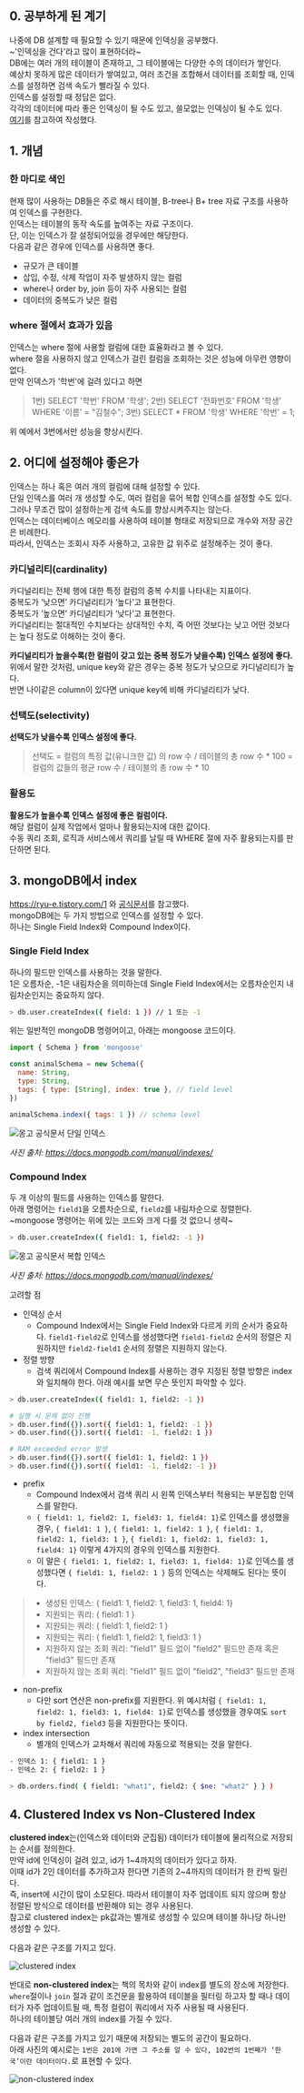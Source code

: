 ## 0. 공부하게 된 계기

나중에 DB 설계할 때 필요할 수 있기 때문에 인덱싱을 공부했다.  
~'인덱싱을 건다'라고 많이 표현하더라~  
DB에는 여러 개의 테이블이 존재하고, 그 테이블에는 다양한 수의 데이터가 쌓인다.  
예상치 못하게 많은 데이터가 쌓여있고, 여러 조건을 조합해서 데이터를 조회할 때, 인덱스를 설정하면 검색 속도가 빨라질 수 있다.  
인덱스를 설정할 때 정답은 없다.  
각각의 데이터에 따라 좋은 인덱싱이 될 수도 있고, 쓸모없는 인덱싱이 될 수도 있다.  
[여기](https://yurimkoo.github.io/db/2020/03/14/db-index.html)를 참고하여 작성했다.

## 1. 개념

### 한 마디로 색인

현재 많이 사용하는 DB들은 주로 해시 테이블, B-tree나 B+ tree 자료 구조를 사용하여 인덱스를 구현한다.  
인덱스는 테이블의 동작 속도를 높여주는 자료 구조이다.  
단, 이는 인덱스가 잘 설정되어있을 경우에만 해당한다.  
다음과 같은 경우에 인덱스를 사용하면 좋다.

- 규모가 큰 테이블
- 삽입, 수정, 삭제 작업이 자주 발생하지 않는 컬럼
- where나 order by, join 등이 자주 사용되는 컬럼
- 데이터의 중복도가 낮은 컬럼

### where 절에서 효과가 있음

인덱스는 where 절에 사용할 컬럼에 대한 효율화라고 볼 수 있다.  
where 절을 사용하지 않고 인덱스가 걸린 컬럼을 조회하는 것은 성능에 아무런 영향이 없다.  
만약 인덱스가 '학번'에 걸려 있다고 하면

> 1번) SELECT '학번' FROM '학생';
> 2번) SELECT '전화번호' FROM '학생' WHERE '이름' = "김철수";
> 3번) SELECT \* FROM '학생' WHERE '학번' = 1;

위 예에서 3번에서만 성능을 향상시킨다.

## 2. 어디에 설정해야 좋은가

인덱스는 하나 혹은 여러 개의 컬럼에 대해 설정할 수 있다.  
단일 인덱스를 여러 개 생성할 수도, 여러 컬럼을 묶어 복합 인덱스를 설정할 수도 있다.  
그러나 무조건 많이 설정하는게 검색 속도를 향상시켜주지는 않는다.  
인덱스는 데이터베이스 메모리를 사용하여 테이블 형태로 저장되므로 개수와 저장 공간은 비례한다.  
따라서, 인덱스는 조회시 자주 사용하고, 고유한 값 위주로 설정해주는 것이 좋다.

### 카디널리티(cardinality)

카디널리티는 전체 행에 대한 특정 컬럼의 중복 수치를 나타내는 지표이다.  
중복도가 ‘낮으면’ 카디널리티가 ‘높다’고 표현한다.  
중복도가 ‘높으면’ 카디널리티가 ‘낮다’고 표현한다.  
카디널리티는 절대적인 수치보다는 상대적인 수치, 즉 어떤 것보다는 낮고 어떤 것보다는 높다 정도로 이해하는 것이 좋다.

**카디널리티가 높을수록(한 컬럼이 갖고 있는 중복 정도가 낮을수록) 인덱스 설정에 좋다.**  
위에서 말한 것처럼, unique key와 같은 경우는 중복 정도가 낮으므로 카디널리티가 높다.  
반면 나이같은 column이 있다면 unique key에 비해 카디널리티가 낮다.

### 선택도(selectivity)

**선택도가 낮을수록 인덱스 설정에 좋다.**

> 선택도 = 컬럼의 특정 값(유니크한 값) 의 row 수 / 테이블의 총 row 수 \* 100 = 컬럼의 값들의 평균 row 수 / 테이블의 총 row 수 \* 10

### 활용도

**활용도가 높을수록 인덱스 설정에 좋은 컬럼이다.**  
해당 컬럼이 실제 작업에서 얼마나 활용되는지에 대한 값이다.  
수동 쿼리 조회, 로직과 서비스에서 쿼리를 날릴 때 WHERE 절에 자주 활용되는지를 판단하면 된다.

## 3. mongoDB에서 index

https://ryu-e.tistory.com/1 와 [공식문서](https://www.mongodb.com/docs/manual/tutorial/getting-started/)를 참고했다.  
mongoDB에는 두 가지 방법으로 인덱스를 설정할 수 있다.  
하나는 Single Field Index와 Compound Index이다.

### Single Field Index

하나의 필드만 인덱스를 사용하는 것을 말한다.  
1은 오름차순, -1은 내림차순을 의미하는데 Single Field Index에서는 오름차순인지 내림차순인지는 중요하지 않다.

```sh
> db.user.createIndex({ field: 1 }) // 1 또는 -1
```

위는 일반적인 mongoDB 명령어이고, 아래는 mongoose 코드이다.

```javascript
import { Schema } from 'mongoose'

const animalSchema = new Schema({
  name: String,
  type: String,
  tags: { type: [String], index: true }, // field level
})

animalSchema.index({ tags: 1 }) // schema level
```

![몽고 공식문서 단일 인덱스](https://user-images.githubusercontent.com/63287638/173453518-bc795649-c42b-4cd7-a03a-24a708ac24b7.png)

_사진 출처: https://docs.mongodb.com/manual/indexes/_

### Compound Index

두 개 이상의 필드를 사용하는 인덱스를 말한다.  
아래 명령어는 `field1`을 오름차순으로, `field2`를 내림차순으로 정렬한다.  
~mongoose 명령어는 위에 있는 코드와 크게 다를 것 없으니 생략~

```sh
> db.user.createIndex({ field1: 1, field2: -1 })
```

![몽고 공식문서 복합 인덱스](https://user-images.githubusercontent.com/63287638/173456140-f3fda7b6-d98e-4e81-ac7b-c7538575f432.png)

_사진 출처: https://docs.mongodb.com/manual/indexes/_

고려할 점

- 인덱싱 순서
  - Compound Index에서는 Single Field Index와 다르게 키의 순서가 중요하다. `field1-field2`로 인덱스를 생성했다면 `field1-field2` 순서의 정렬은 지원하지만 `field2-field1` 순서의 정렬은 지원하지 않는다.
- 정렬 방향
  - 검색 쿼리에서 Compound Index를 사용하는 경우 지정된 정렬 방향은 index와 일치해야 한다. 아래 예시를 보면 무슨 뜻인지 파악할 수 있다.

```sh
> db.user.createIndex({ field1: 1, field2: -1 })

# 실행 시 문제 없이 진행
> db.user.find({}).sort({ field1: 1, field2: -1 })
> db.user.find({}).sort({ field1: -1, field2: 1 })

# RAM exceeded error 발생
> db.user.find({}).sort({ field1: 1, field2: 1 })
> db.user.find({}).sort({ field1: -1, field2: -1 })
```

- prefix
  - Compound Index에서 검색 쿼리 시 왼쪽 인덱스부터 적용되는 부분집합 인덱스를 말한다.
  - `{ field1: 1, field2: 1, field3: 1, field4: 1}`로 인덱스를 생성했을 경우, `{ field1: 1 }`, `{ field1: 1, field2: 1 }`, `{ field1: 1, field2: 1, field3: 1 }`, `{ field1: 1, field2: 1, field3: 1, field4: 1}` 이렇게 4가지의 경우의 인덱스를 지원한다.
  - 이 말은 `{ field1: 1, field2: 1, field3: 1, field4: 1}`로 인덱스를 생성했다면 `{ field1: 1, field2: 1 }` 등의 인덱스는 삭제해도 된다는 뜻이다.

> - 생성된 인덱스: { field1: 1, field2: 1, field3: 1, field4: 1}
> - 지원되는 쿼리: { field1: 1 }
> - 지원되는 쿼리: { field1: 1, field2: 1 }
> - 지원되는 쿼리: { field1: 1, field2: 1, field3: 1 }
> - 지원하지 않는 조회 쿼리: "field1" 필드 없이 "field2" 필드만 존재 혹은 "field3" 필드만 존재
> - 지원하지 않는 조회 쿼리: "field1" 필드 없이 "field2", "field3" 필드만 존재

- non-prefix
  - 다만 sort 연산은 non-prefix를 지원한다. 위 예시처럼 `{ field1: 1, field2: 1, field3: 1, field4: 1}`로 인덱스를 생성했을 경우여도 `sort by field2, field3` 등을 지원한다는 뜻이다.
- index intersection
  - 별개의 인덱스가 교차해서 쿼리에 자동으로 적용되는 것을 말한다.

```sh
- 인덱스 1: { field1: 1 }
- 인덱스 2: { field2: 1 }

> db.orders.find( { field1: "what1", field2: { $ne: "what2" } } )
```

## 4. Clustered Index vs Non-Clustered Index

**clustered index**는(인덱스와 데이터와 군집됨) 데이터가 테이블에 물리적으로 저장되는 순서를 정의한다.  
만약 id에 인덱싱이 걸려 있고, id가 1\~4까지의 데이터가 있다고 하자.  
이때 id가 2인 데이터를 추가하고자 한다면 기존의 2\~4까지의 데이터가 한 칸씩 밀린다.  
즉, insert에 시간이 많이 소모된다.
따라서 테이블이 자주 업데이트 되지 않으며 항상 정렬된 방식으로 데이터를 반환해야 되는 경우 사용된다.  
참고로 clustered index는 pk값과는 별개로 생성할 수 있으며 테이블 하나당 하나만 생성할 수 있다.

다음과 같은 구조를 가지고 있다.

![clustered index](https://user-images.githubusercontent.com/63287638/185512418-f3a7791c-0c54-4887-9e36-832b54f858e2.png)

반대로 **non-clustered index**는 책의 목차와 같이 index를 별도의 장소에 저장한다.  
`where`절이나 `join` 절과 같이 조건문을 활용하여 테이블을 필터링 하고자 할 때나 데이터가 자주 업데이트될 때, 특정 컬럼이 쿼리에서 자주 사용될 때 사용된다.  
하나의 테이블당 여러 개의 index를 가질 수 있다.

다음과 같은 구조를 가지고 있기 때문에 저장되는 별도의 공간이 필요하다.  
아래 사진의 예시로는 `1번은 201에 가면 그 주소를 알 수 있다, 102번의 1번째가 ‘한국’이란 데이터이다.`로 표현할 수 있다.

![non-clustered index](https://user-images.githubusercontent.com/63287638/185512414-f79df8ec-ef99-4193-8f7e-e2bb9d28c7d1.png)
